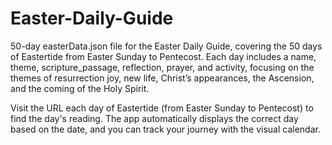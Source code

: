 # Easter-Daily-Guide
50-day easterData.json file for the Easter Daily Guide, covering the 50 days of Eastertide from Easter Sunday to Pentecost. Each day includes a name, theme, scripture_passage, reflection, prayer, and activity, focusing on the themes of resurrection joy, new life, Christ’s appearances, the Ascension, and the coming of the Holy Spirit.


Visit the URL each day of Eastertide (from Easter Sunday to Pentecost) to find the day's reading. The app automatically displays the correct day based on the date, and you can track your journey with the visual calendar.
